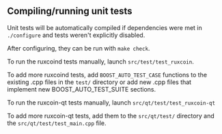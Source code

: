 Compiling/running unit tests
------------------------------------

Unit tests will be automatically compiled if dependencies were met in `./configure`
and tests weren't explicitly disabled.

After configuring, they can be run with `make check`.

To run the ruxcoind tests manually, launch `src/test/test_ruxcoin`.

To add more ruxcoind tests, add `BOOST_AUTO_TEST_CASE` functions to the existing
.cpp files in the `test/` directory or add new .cpp files that
implement new BOOST_AUTO_TEST_SUITE sections.

To run the ruxcoin-qt tests manually, launch `src/qt/test/test_ruxcoin-qt`

To add more ruxcoin-qt tests, add them to the `src/qt/test/` directory and
the `src/qt/test/test_main.cpp` file.
